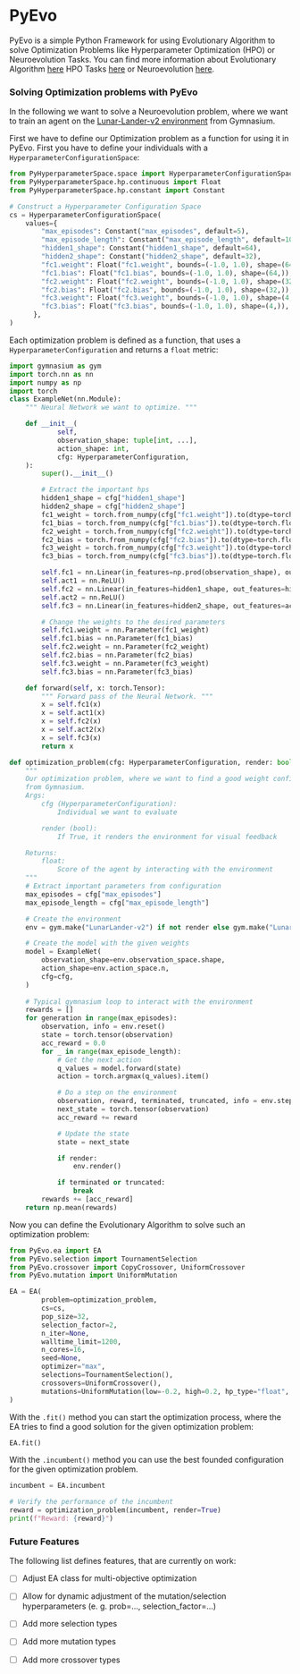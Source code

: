 # PyEvo
PyEvo is a simple Python Framework for using Evolutionary Algorithm to solve Optimization Problems like 
Hyperparameter Optimization (HPO) or Neuroevolution Tasks.
You can find more information about 
Evolutionary Algorithm [here](https://en.wikipedia.org/wiki/Evolutionary_algorithm) 
HPO Tasks [here](https://en.wikipedia.org/wiki/Hyperparameter_optimization) or 
Neuroevolution [here](https://en.wikipedia.org/wiki/Neuroevolution).

### Solving Optimization problems with PyEvo
In the following we want to solve a Neuroevolution problem, where we want to train an agent on the 
[Lunar-Lander-v2 environment](https://gymnasium.farama.org/environments/box2d/lunar_lander/) from Gymnasium.

First we have to define our Optimization problem as a function for using it in PyEvo.
First you have to define your individuals with a `HyperparameterConfigurationSpace`:
```python
from PyHyperparameterSpace.space import HyperparameterConfigurationSpace
from PyHyperparameterSpace.hp.continuous import Float
from PyHyperparameterSpace.hp.constant import Constant

# Construct a Hyperparameter Configuration Space
cs = HyperparameterConfigurationSpace(
    values={
        "max_episodes": Constant("max_episodes", default=5),
        "max_episode_length": Constant("max_episode_length", default=1000),
        "hidden1_shape": Constant("hidden1_shape", default=64),
        "hidden2_shape": Constant("hidden2_shape", default=32),
        "fc1.weight": Float("fc1.weight", bounds=(-1.0, 1.0), shape=(64, 8)),
        "fc1.bias": Float("fc1.bias", bounds=(-1.0, 1.0), shape=(64,)),
        "fc2.weight": Float("fc2.weight", bounds=(-1.0, 1.0), shape=(32, 64)),
        "fc2.bias": Float("fc2.bias", bounds=(-1.0, 1.0), shape=(32,)),
        "fc3.weight": Float("fc3.weight", bounds=(-1.0, 1.0), shape=(4, 32)),
        "fc3.bias": Float("fc3.bias", bounds=(-1.0, 1.0), shape=(4,)),
      },
)
```

Each optimization problem is defined as a function, that uses a `HyperparameterConfiguration` and returns a `float` 
metric:
```python
import gymnasium as gym
import torch.nn as nn
import numpy as np
import torch
class ExampleNet(nn.Module):
    """ Neural Network we want to optimize. """

    def __init__(
            self,
            observation_shape: tuple[int, ...],
            action_shape: int,
            cfg: HyperparameterConfiguration,
    ):
        super().__init__()

        # Extract the important hps
        hidden1_shape = cfg["hidden1_shape"]
        hidden2_shape = cfg["hidden2_shape"]
        fc1_weight = torch.from_numpy(cfg["fc1.weight"]).to(dtype=torch.float32)
        fc1_bias = torch.from_numpy(cfg["fc1.bias"]).to(dtype=torch.float32)
        fc2_weight = torch.from_numpy(cfg["fc2.weight"]).to(dtype=torch.float32)
        fc2_bias = torch.from_numpy(cfg["fc2.bias"]).to(dtype=torch.float32)
        fc3_weight = torch.from_numpy(cfg["fc3.weight"]).to(dtype=torch.float32)
        fc3_bias = torch.from_numpy(cfg["fc3.bias"]).to(dtype=torch.float32)

        self.fc1 = nn.Linear(in_features=np.prod(observation_shape), out_features=hidden1_shape)
        self.act1 = nn.ReLU()
        self.fc2 = nn.Linear(in_features=hidden1_shape, out_features=hidden2_shape)
        self.act2 = nn.ReLU()
        self.fc3 = nn.Linear(in_features=hidden2_shape, out_features=action_shape)

        # Change the weights to the desired parameters
        self.fc1.weight = nn.Parameter(fc1_weight)
        self.fc1.bias = nn.Parameter(fc1_bias)
        self.fc2.weight = nn.Parameter(fc2_weight)
        self.fc2.bias = nn.Parameter(fc2_bias)
        self.fc3.weight = nn.Parameter(fc3_weight)
        self.fc3.bias = nn.Parameter(fc3_bias)

    def forward(self, x: torch.Tensor):
        """ Forward pass of the Neural Network. """
        x = self.fc1(x)
        x = self.act1(x)
        x = self.fc2(x)
        x = self.act2(x)
        x = self.fc3(x)
        return x

def optimization_problem(cfg: HyperparameterConfiguration, render: bool = False) -> float:
    """
    Our optimization problem, where we want to find a good weight configuration to solve the LunarLander-v2 environment
    from Gymnasium.
    Args:
        cfg (HyperparameterConfiguration):
            Individual we want to evaluate

        render (bool):
            If True, it renders the environment for visual feedback

    Returns:
        float:
            Score of the agent by interacting with the environment
    """
    # Extract important parameters from configuration
    max_episodes = cfg["max_episodes"]
    max_episode_length = cfg["max_episode_length"]

    # Create the environment
    env = gym.make("LunarLander-v2") if not render else gym.make("LunarLander-v2", render_mode="human")

    # Create the model with the given weights
    model = ExampleNet(
        observation_shape=env.observation_space.shape,
        action_shape=env.action_space.n,
        cfg=cfg,
    )
    
    # Typical gymnasium loop to interact with the environment
    rewards = []
    for generation in range(max_episodes):
        observation, info = env.reset()
        state = torch.tensor(observation)
        acc_reward = 0.0
        for _ in range(max_episode_length):
            # Get the next action
            q_values = model.forward(state)
            action = torch.argmax(q_values).item()

            # Do a step on the environment
            observation, reward, terminated, truncated, info = env.step(action)
            next_state = torch.tensor(observation)
            acc_reward += reward

            # Update the state
            state = next_state

            if render:
                env.render()

            if terminated or truncated:
                break
        rewards += [acc_reward]
    return np.mean(rewards)
```

Now you can define the Evolutionary Algorithm to solve such an optimization problem:
```python
from PyEvo.ea import EA
from PyEvo.selection import TournamentSelection
from PyEvo.crossover import CopyCrossover, UniformCrossover
from PyEvo.mutation import UniformMutation

EA = EA(
        problem=optimization_problem,
        cs=cs,
        pop_size=32,
        selection_factor=2,
        n_iter=None,
        walltime_limit=1200,
        n_cores=16,
        seed=None,
        optimizer="max",
        selections=TournamentSelection(),
        crossovers=UniformCrossover(),
        mutations=UniformMutation(low=-0.2, high=0.2, hp_type="float", prob=0.7),
)
```

With the `.fit()` method you can start the optimization process, where the EA tries to find a good solution for the
given optimization problem:
```python
EA.fit()
```

With the `.incumbent()` method you can use the best founded configuration for the given optimization problem.
```python
incumbent = EA.incumbent

# Verify the performance of the incumbent
reward = optimization_problem(incumbent, render=True)
print(f"Reward: {reward}")
```

### Future Features
The following list defines features, that are currently on work:

* [ ] Adjust EA class for multi-objective optimization
* [ ] Allow for dynamic adjustment of the mutation/selection hyperparameters (e. g. prob=..., selection_factor=...)
* [ ] Add more selection types
* [ ] Add more mutation types
* [ ] Add more crossover types
  